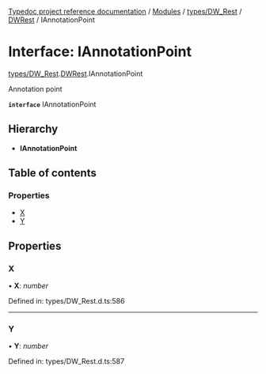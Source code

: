 [Typedoc project reference documentation](../README.md) / [Modules](../modules.md) / [types/DW_Rest](../modules/types_dw_rest.md) / [DWRest](../modules/types_dw_rest.dwrest.md) / IAnnotationPoint

# Interface: IAnnotationPoint

[types/DW_Rest](../modules/types_dw_rest.md).[DWRest](../modules/types_dw_rest.dwrest.md).IAnnotationPoint

Annotation point

**`interface`** IAnnotationPoint

## Hierarchy

* **IAnnotationPoint**

## Table of contents

### Properties

- [X](types_dw_rest.dwrest.iannotationpoint.md#x)
- [Y](types_dw_rest.dwrest.iannotationpoint.md#y)

## Properties

### X

• **X**: *number*

Defined in: types/DW_Rest.d.ts:586

___

### Y

• **Y**: *number*

Defined in: types/DW_Rest.d.ts:587
